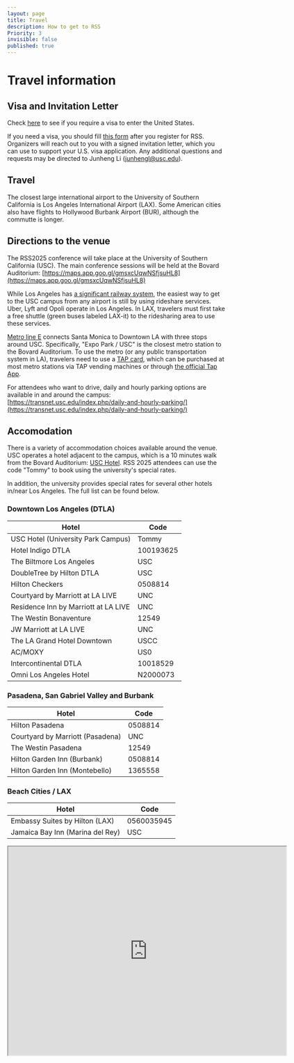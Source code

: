 ```yaml
---
layout: page
title: Travel
description: How to get to RSS
Priority: 3
invisible: false
published: true
---
```


# Travel information

## Visa and Invitation Letter

Check [here](https://travel.state.gov/content/travel/en/us-visas.html) to see if you require a visa to enter the United States.

If you need a visa, you should fill [this form](https://docs.google.com/forms/d/1zjslWcSar9Z0ucuQir5jl9OdOQmA-G08GhWAXVC2RnQ/viewform) after you register for RSS. 
Organizers will reach out to you with a signed invitation letter, which you can use to support your U.S. visa application. Any additional questions and requests may be directed to Junheng Li (<a href='mailto:junhengl@usc.edu'>junhengl@usc.edu</a>).

## Travel

The closest large international airport to the University of Southern California is Los Angeles International Airport (LAX). Some American cities also have flights to Hollywood Burbank Airport (BUR), although the commutte is longer.


## Directions to the venue

The RSS2025 conference will take place at the University of Southern California (USC). The main conference sessions will be held at the Bovard Auditorium: [https://maps.app.goo.gl/gmsxcUqwNSfjsuHL8](https://maps.app.goo.gl/gmsxcUqwNSfjsuHL8)

While Los Angeles has [a significant railway system](https://uca9e3f77b9871dd1be5d6191ca5.dl.dropboxusercontent.com/cd/0/inline2/Cmm26JXOtYAAnxdMQstNSH-uY5UGr8UbWmatOe0K7kLDHv8cepkDuTsXn_wW_Nb6eTCbyjJT57uaD1yUlbYwV46DfgolCnthgUH1Dai3Pd6eew79CP_yvNAxy2DBv5U6YNjg0CXPjUh3hngW8vlY20eQUvjWobyWJ2xiGKwJk3O8Jlt-Ucmfr3Q0Wu2X1-0xa94ztL2zrjniAkKo8C4umUBsQYILM7m5XOEfE7pQJcmpwlP4qeBcqvFr51q0B9ji29Bz6997njMTw700V24sd24jzl1q_aVqp6iJRxW9Gs11Jn2Z_2PrwWKTbL3mGwJ1Vz6_jEBAeMmHyYby-V_IpDk63l08tPRRYS2JgBAz066Na3DR71jATh53ZaJTVVcD1uY/file), the easiest way to get to the USC campus from any airport is still by using rideshare services. Uber, Lyft and Opoli operate in Los Angeles. In LAX, travelers must first take a free shuttle (green buses labeled LAX-it) to the ridesharing area to use these services.

[Metro line E](https://www.metro.net/riding/schedules-2/?line=804) connects Santa Monica to Downtown LA with three stops around USC. Specifically, "Expo Park / USC" is the closest metro station to the Bovard Auditorium. To use the metro (or any public transportation system in LA), travelers need to use a [TAP card](https://www.taptogo.net/TAPPurchase), which can be purchased at most metro stations via TAP vending machines or through [the official Tap App](https://www.taptogo.net/articles/en_US/Website_content/TAP-App).

For attendees who want to drive, daily and hourly parking options are available in and around the campus: [https://transnet.usc.edu/index.php/daily-and-hourly-parking/](https://transnet.usc.edu/index.php/daily-and-hourly-parking/)

## Accomodation

There is a variety of accommodation choices available around the venue. USC operates a hotel adjacent to the campus, which is a 10 minutes walk from the Bovard Auditorium: [USC Hotel](https://uschotel.usc.edu/). RSS 2025 attendees can use the code "Tommy" to book using the university's special rates.

In addition, the university provides special rates for several other hotels in/near Los Angeles. The full list can be found below.

### Downtown Los Angeles (DTLA)
| Hotel                                | Code       |
|--------------------------------------|------------|
| USC Hotel (University Park Campus)   |  Tommy     |
| Hotel Indigo DTLA                    | 100193625  |
| The Biltmore Los Angeles             | USC        |
| DoubleTree by Hilton DTLA            | USC        |
| Hilton Checkers                      | 0508814    |
| Courtyard by Marriott at LA LIVE     | UNC        |
| Residence Inn by Marriott at LA LIVE | UNC        |
| The Westin Bonaventure               | 12549      |
| JW Marriott at LA LIVE               | UNC        |
| The LA Grand Hotel Downtown          | USCC       |
| AC/MOXY                              | US0        |
| Intercontinental DTLA                | 10018529   |
| Omni Los Angeles Hotel               | N2000073   |

### Pasadena, San Gabriel Valley and Burbank
| Hotel                                | Code       |
|--------------------------------------|------------|
| Hilton Pasadena                      | 0508814    |
| Courtyard by Marriott (Pasadena)     | UNC        |
| The Westin Pasadena                  | 12549      |
| Hilton Garden Inn (Burbank)          | 0508814    |
| Hilton Garden Inn (Montebello)       | 1365558    |

### Beach Cities / LAX
| Hotel                                | Code       |
|--------------------------------------|------------|
| Embassy Suites by Hilton (LAX)       | 0560035945 |
| Jamaica Bay Inn (Marina del Rey)     | USC        |





<iframe src="https://www.google.com/maps/d/u/0/embed?mid=1G2ehxU2Cmlku-QQ4wRN0AsryPAByfgs&ehbc=2E312F&noprof=1" width="640" height="480"></iframe>
